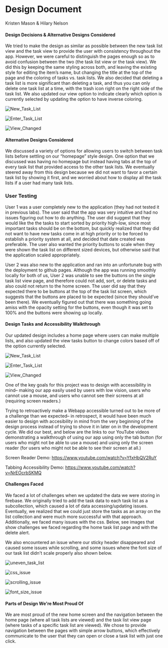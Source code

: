 # Design Document
Kristen Mason & Hilary Nelson

#### Design Decisions & Alternative Designs Considered

We tried to make the design as similar as possible between the new task list view and the task view to provide the user with consistency throughout the app. However, we were careful to distinguish the pages enough so as to avoid confusion between the two (the task list view or the task view). We did this by keeping the same styling across both, and leaving the existing style for editing the item’s name, but changing the title at the top of the page and the coloring of tasks vs. task lists. We also decided that deleting a task list is more significant than deleting a task, and thus you can only delete one task list at a time, with the trash icon right on the right side of the task list. We also updated our view option to indicate clearly which option is currently selected by updating the option to have inverse coloring.

![New_Task_List](New_Task_List.png)


![Enter_Task_List](Enter_Task_List.png)

![View_Changed](View_Changed.png)

#### Alternative Designs Considered

We discussed a variety of options for allowing users to switch between task lists before settling on our “homepage” style design. One option that we discussed was having no homepage but instead having tabs at the top of every task list that provided access to the other task lists. We eventually steered away from this design because we did not want to favor a certain task list by showing it first, and we worried about how to display all the task lists if a user had many task lists.


### User Testing

User 1 was a user completely new to the application (they had not tested it in previous labs). The user said that the app was very intuitive and had no issues figuring out how to do anything. The user did suggest that they would like the the tasks to start sorted by priority high-low, since most important tasks should be on the bottom, but quickly realized that they did not want to have new tasks come in at high priority or to be forced to establish a priority system at all, and decided that date created was preferable. The user also wanted the priority buttons to scale when they were shown the task list on different sized devices, but otherwise said that the application scaled appropriately.

User 2 was also new to the application and ran into an unfortunate bug with the deployment to github pages. Although the app was running smoothly locally for both of us, User 2 was unable to see the buttons on the single task list view page, and therefore could not add, sort, or delete tasks and also could not return to the home screen. The user did say that they expected there to be buttons at the top of the task list screen, which suggests that the buttons are placed to be expected (since they should’ve been there). We eventually figured out that there was something going amiss with the opacity setting for the buttons, even though it was set to 100% and the buttons were showing up locally.

#### Design Tasks and Accessibility Walkthrough

Our updated design includes a home page where users can make multiple lists, and also updated the view tasks button to change colors based off of the option currently selected.

![New_Task_List](New_Task_List.png)


![Enter_Task_List](Enter_Task_List.png)

![View_Changed](View_Changed.png)

One of the key goals for this project was to design with accessibility in mind– making our app easily used by users with low vision, users who cannot use a mouse, and users who cannot see their screens at all (requiring screen readers.) 

Trying to retroactively make a Webapp accessible turned out to be more of a challenge than we expected– in retrospect, it would have been much easier to design with accesibility in mind from the very beginning of the design process instead of trying to shove it in later on in the development cycle. We did our best, and below are the links to our YouTube videos demonstrating a walkthrough of using our app using only the tab button (for users who might not be able to use a mouse) and using only the screen reader (for users who might not be able to see their screen at all.)

Screen Reader Demo: https://www.youtube.com/watch?v=YfxHbQV2RuY

Tabbing Accessibility Demo: https://www.youtube.com/watch?v=NrEOcrbSKMQ


#### Challenges Faced

We faced a lot of challenges when we updated the data we were storing in firebase. We originally tried to add the task data to each task list as a subcollection, which caused a lot of data accessing/updating issues. Eventually, we realized that we could just store the tasks as an array on the list collection and were much more successful with that approach. Additionally, we faced many issues with the css. Below, see images that show challenges we faced regarding the home task list page and with the delete alert.

We also encountered an issue where our sticky header disappeared and caused some issues while scrolling, and some issues where the font size of our task list didn't scale properly also shown below.


![uneven_task_list](uneven_task_list.jpeg)


![css_issue](css_issue.jpeg)


![scrolling_issue](scrolling_issue.png)

![font_size_issue](font_size_issue.png)

#### Parts of Design We're Most Proud Of

We are most proud of the new home screen and the navigation between the home page (where all task lists are viewed) and the task list view page (where tasks of a specific task list are viewed). We chose to provide navigation between the pages with simple arrow buttons, which effectively communicate to the user that they can open or close a task list with just one click. 

